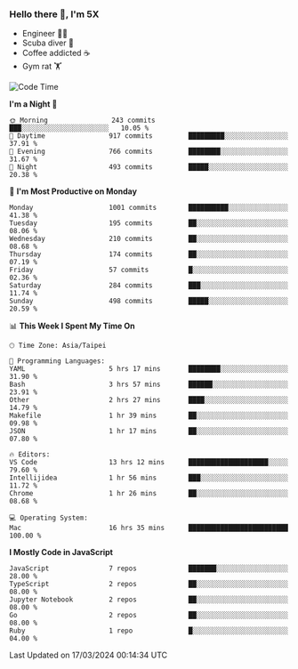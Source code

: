 ### Hello there 👋, I'm 5X

* Engineer 👨‍💻
* Scuba diver 🤿
* Coffee addicted ☕️
* Gym rat 🏋️

<!--START_SECTION:waka-->
![Code Time](http://img.shields.io/badge/Code%20Time-861%20hrs%2056%20mins-blue)

**I'm a Night 🦉** 

```text
🌞 Morning                243 commits         ███░░░░░░░░░░░░░░░░░░░░░░   10.05 % 
🌆 Daytime                917 commits         █████████░░░░░░░░░░░░░░░░   37.91 % 
🌃 Evening                766 commits         ████████░░░░░░░░░░░░░░░░░   31.67 % 
🌙 Night                  493 commits         █████░░░░░░░░░░░░░░░░░░░░   20.38 % 
```
📅 **I'm Most Productive on Monday** 

```text
Monday                   1001 commits        ██████████░░░░░░░░░░░░░░░   41.38 % 
Tuesday                  195 commits         ██░░░░░░░░░░░░░░░░░░░░░░░   08.06 % 
Wednesday                210 commits         ██░░░░░░░░░░░░░░░░░░░░░░░   08.68 % 
Thursday                 174 commits         ██░░░░░░░░░░░░░░░░░░░░░░░   07.19 % 
Friday                   57 commits          █░░░░░░░░░░░░░░░░░░░░░░░░   02.36 % 
Saturday                 284 commits         ███░░░░░░░░░░░░░░░░░░░░░░   11.74 % 
Sunday                   498 commits         █████░░░░░░░░░░░░░░░░░░░░   20.59 % 
```


📊 **This Week I Spent My Time On** 

```text
🕑︎ Time Zone: Asia/Taipei

💬 Programming Languages: 
YAML                     5 hrs 17 mins       ████████░░░░░░░░░░░░░░░░░   31.90 % 
Bash                     3 hrs 57 mins       ██████░░░░░░░░░░░░░░░░░░░   23.91 % 
Other                    2 hrs 27 mins       ████░░░░░░░░░░░░░░░░░░░░░   14.79 % 
Makefile                 1 hr 39 mins        ██░░░░░░░░░░░░░░░░░░░░░░░   09.98 % 
JSON                     1 hr 17 mins        ██░░░░░░░░░░░░░░░░░░░░░░░   07.80 % 

🔥 Editors: 
VS Code                  13 hrs 12 mins      ████████████████████░░░░░   79.60 % 
Intellijidea             1 hr 56 mins        ███░░░░░░░░░░░░░░░░░░░░░░   11.72 % 
Chrome                   1 hr 26 mins        ██░░░░░░░░░░░░░░░░░░░░░░░   08.68 % 

💻 Operating System: 
Mac                      16 hrs 35 mins      █████████████████████████   100.00 % 
```

**I Mostly Code in JavaScript** 

```text
JavaScript               7 repos             ███████░░░░░░░░░░░░░░░░░░   28.00 % 
TypeScript               2 repos             ██░░░░░░░░░░░░░░░░░░░░░░░   08.00 % 
Jupyter Notebook         2 repos             ██░░░░░░░░░░░░░░░░░░░░░░░   08.00 % 
Go                       2 repos             ██░░░░░░░░░░░░░░░░░░░░░░░   08.00 % 
Ruby                     1 repo              █░░░░░░░░░░░░░░░░░░░░░░░░   04.00 % 
```




 Last Updated on 17/03/2024 00:14:34 UTC
<!--END_SECTION:waka-->
